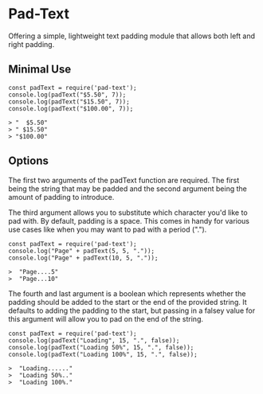# Pad-Text
Offering a simple, lightweight text padding module that allows both left and right padding.

## Minimal Use
```
const padText = require('pad-text');
console.log(padText("$5.50", 7));
console.log(padText("$15.50", 7));
console.log(padText("$100.00", 7));

> "  $5.50"
> " $15.50"
> "$100.00"

```

## Options
The first two arguments of the padText function are required.  The first being the string that may be padded and the second argument being the amount of padding to introduce.

The third argument allows you to substitute which character you'd like to pad with.  By default, padding is a space.  This comes in handy for various use cases like when you may want to pad with a period (".").

```
const padText = require('pad-text');
console.log("Page" + padText(5, 5, "."));
console.log("Page" + padText(10, 5, "."));

>  "Page....5"
>  "Page...10"

```

The fourth and last argument is a boolean which represents whether the padding should be added to the start or the end of the provided string.  It defaults to adding the padding to the start, but passing in a falsey value for this argument will allow you to pad on the end of the string.

```
const padText = require('pad-text');
console.log(padText("Loading", 15, ".", false));
console.log(padText("Loading 50%", 15, ".", false));
console.log(padText("Loading 100%", 15, ".", false));

>  "Loading......"
>  "Loading 50%.."
>  "Loading 100%."

```
